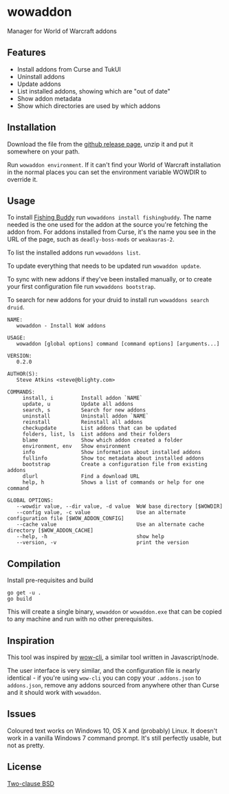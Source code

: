 # wowaddon
Manager for World of Warcraft addons

## Features

* Install addons from Curse and TukUI
* Uninstall addons
* Update addons
* List installed addons, showing which are "out of date"
* Show addon metadata
* Show which directories are used by which addons

## Installation

Download the file from the [github release page](https://github.com/wttw/wowaddon/releases/tag/v0.1.0),
unzip it and put it somewhere on your path.

Run `wowaddon environment`. If it can't find your World of Warcraft
installation in the normal places you can set the environment variable
WOWDIR to override it.

## Usage

To install [Fishing Buddy](https://mods.curse.com/addons/wow/fishingbuddy)
run `wowaddons install fishingbuddy`. The name needed is the one used for
the addon at the source you're fetching the addon from. For addons installed
from Curse, it's the name you see in the URL of the page, such as
`deadly-boss-mods` or `weakauras-2`.

To list the installed addons run `wowaddons list`.

To update everything that needs to be updated run `wowaddon update`.

To sync with new addons if they've been installed manually, or to create
your first configuration file run `wowaddons bootstrap`.

To search for new addons for your druid to install run `wowaddons search druid`.

```
NAME:
   wowaddon - Install WoW addons

USAGE:
   wowaddon [global options] command [command options] [arguments...]

VERSION:
   0.2.0

AUTHOR(S):
   Steve Atkins <steve@blighty.com>

COMMANDS:
     install, i         Install addon `NAME`
     update, u          Update all addons
     search, s          Search for new addons
     uninstall          Uninstall addon `NAME`
     reinstall          Reinstall all addons
     checkupdate        List addons that can be updated
     folders, list, ls  List addons and their folders
     blame              Show which addon created a folder
     environment, env   Show environment
     info               Show information about installed addons
     fullinfo           Show toc metadata about installed addons
     bootstrap          Create a configuration file from existing addons
     dlurl              Find a download URL
     help, h            Shows a list of commands or help for one command

GLOBAL OPTIONS:
   --wowdir value, --dir value, -d value  WoW base directory [$WOWDIR]
   --config value, -c value               Use an alternate configuration file [$WOW_ADDON_CONFIG]
   --cache value                          Use an alternate cache directory [$WOW_ADDON_CACHE]
   --help, -h                             show help
   --version, -v                          print the version
```

## Compilation

Install pre-requisites and build
```
go get -u .
go build
```

This will create a single binary, `wowaddon` or `wowaddon.exe` that can
be copied to any machine and run with no other prerequisites.

## Inspiration
This tool was inspired by [wow-cli](https://github.com/zekesonxx/wow-cli),
a similar tool written in Javascript/node.

The user interface is very similar, and the configuration file is nearly
identical - if you're using `wow-cli` you can copy your `.addons.json`
to `addons.json`, remove any addons sourced from anywhere other than
Curse and it should work with `wowaddon`.

## Issues
Coloured text works on Windows 10, OS X and (probably) Linux. It doesn't
work in a vanilla Windows 7 command prompt. It's still perfectly usable,
but not as pretty.

## License
[Two-clause BSD](LICENSE)
